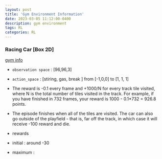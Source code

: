 ```yaml
---
layout: post
title: 'Gym Environment Information'
date: 2023-03-05 11:12:00-0400
description: gym environment
tags: RL 
categories: RL
---
```




###  Racing Car [Box 2D]

[gym info](https://www.gymlibrary.dev/environments/box2d/car_racing/)

* `observation space` : [96,96,3]
* `action_space` : [stiring, gas, break ] from [-1,0,0] to [1, 1, 1]
* The reward is -0.1 every frame and +1000/N for every track tile visited, where N is the total number of tiles visited in the track. For example, if you have finished in 732 frames, your reward is 1000 - 0.1*732 = 926.8 points.
* The episode finishes when all of the tiles are visited. The car can also go outside of the playfield - that is, far off the track, in which case it will receive -100 reward and die.

* rewards 
 * initial : around -30
 * maximum :